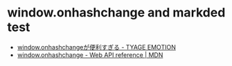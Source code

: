 window.onhashchange and markded test
========================

* [window.onhashchangeが便利すぎる - TYAGE EMOTION](http://d.hatena.ne.jp/da-yoshi/20100723/1279896164)
* [window.onhashchange - Web API reference | MDN](https://developer.mozilla.org/en-US/docs/Web/API/window.onhashchange)
